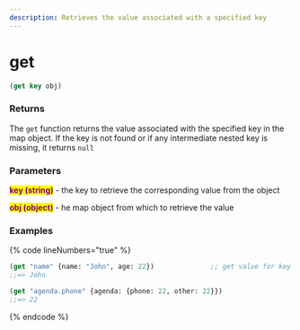 ```yaml
---
description: Retrieves the value associated with a specified key
---
```


# get

```clojure
(get key obj)
```

### Returns

The `get` function returns the value associated with the specified key in the map object. If the key is not found or if any intermediate nested key is missing, it returns `null`&#x20;

### Parameters

<mark style="color:purple;">**key (string)**</mark> - the key to retrieve the corresponding value from the object

<mark style="color:purple;">**obj (object)**</mark> - he map object from which to retrieve the value

### Examples

{% code lineNumbers="true" %}
```clojure
(get "name" {name: "John", age: 22})              ;; get value for key name
;;=> John

(get "agenda.phone" {agenda: {phone: 22, other: 22}})
;;=> 22

```
{% endcode %}
